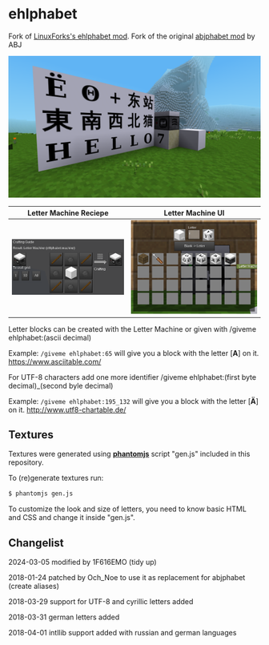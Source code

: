 # ehlphabet

Fork of [LinuxForks's ehlphabet mod](https://git.bananach.space/ehlphabet.git).
Fork of the original [abjphabet mod](https://forum.minetest.net/viewtopic.php?f=11&t=11744) by ABJ

![screenshot](screenshot.png)

**Letter Machine Reciepe**|**Letter Machine UI**
----|----
![Letter Machine Reciepe](reciepe.png)|![Letter Machine UI](lmui.png)

Letter blocks can be created with the Letter Machine or given with /giveme ehlphabet:(ascii decimal)

Example: `/giveme ehlphabet:65` will give you a block with the letter [**A**] on it.
https://www.asciitable.com/

For UTF-8 characters add one more identifier /giveme ehlphabet:(first byte decimal)_(second byle decimal)

Example: `/giveme ehlphabet:195_132` will give you a block with the letter [**Ä**] on it.
http://www.utf8-chartable.de/

## Textures

Textures were generated using [**phantomjs**](http://phantomjs.org/download.html) script "gen.js" included in this repository.

To (re)generate textures run:

```bash
$ phantomjs gen.js
```

To customize the look and size of letters, you need to know basic HTML and CSS and change it inside "gen.js".

## Changelist

2024-03-05 modified by 1F616EMO (tidy up)

2018-01-24 patched by Och_Noe to use it as replacement for abjphabet (create aliases)

2018-03-29 support for UTF-8 and cyrillic letters added

2018-03-31 german letters added

2018-04-01 intllib support added with russian and german languages
